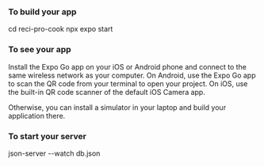 ### To build your app 
cd reci-pro-cook
npx expo start

### To see your app 
Install the Expo Go app on your iOS or Android phone and connect to the same wireless network as your computer. On Android, use the Expo Go app to scan the QR code from your terminal to open your project. On iOS, use the built-in QR code scanner of the default iOS Camera app.

Otherwise, you can install a simulator in your laptop and build your application there. 

### To start your server 
json-server --watch db.json